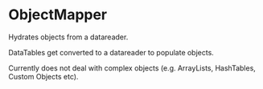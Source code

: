 # ObjectMapper

Hydrates objects from a datareader.

DataTables get converted to a datareader to populate objects.

Currently does not deal with complex objects (e.g. ArrayLists, HashTables, Custom Objects etc).


